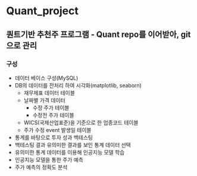 # Quant_project

## 퀀트기반 추천주 프로그램 - Quant repo를 이어받아, git으로 관리

### 구성
* 데이터 베이스 구성(MySQL)
* DB의 데이터를 전처리 하여 시각화(matplotlib, seaborn)
  * 재무제표 데이터 테이블
  * 날짜별 가격 데이터
    * 수정 주가 테이블
    * 수정전 주가 테이블
  * WICS(국제산업표준)을 기준으로 한 업종코드 테이블
  * 주가 수정 event 발생일 테이블
* 통계를 바탕으로 투자 성과 백테스팅
* 백테스팅 결과 유의미한 결과를 보인 통계 데이터 선택
* 유의미한 통계 데이터를 이용해 인공지능 모델 학습
* 인공지능 모델을 통한 주가 예측
* 주가 예측의 정확도 분석
